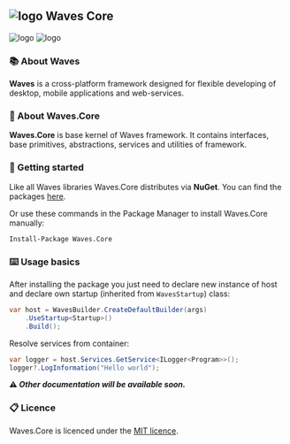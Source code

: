 ## ![logo](files/images/logo_c_64.png)  Waves Core

![logo](https://img.shields.io/github/license/waves-framework/waves.core) ![logo](https://img.shields.io/nuget/v/Waves.Core)

### 📚 About Waves

**Waves** is a cross-platform framework designed for flexible developing of desktop, mobile applications and web-services.

### 📒 About Waves.Core

**Waves.Core** is base kernel of Waves framework. It contains interfaces, base primitives, abstractions, services and utilities of framework. 

### 🚀 Getting started

Like all Waves libraries Waves.Core distributes via **NuGet**. You can find the packages [here](https://www.nuget.org/profiles/Waves).

Or use these commands in the Package Manager to install Waves.Core manually:

```
Install-Package Waves.Core
```

### ⌨️ Usage basics

After installing the package you just need to declare new instance of host and declare own startup (inherited from `WavesStartup`) class:

```c#
var host = WavesBuilder.CreateDefaultBuilder(args)
    .UseStartup<Startup>()
    .Build();
```

Resolve services from container:

```c#
var logger = host.Services.GetService<ILogger<Program>>();
logger?.LogInformation("Hello world");
```

**⚠️ _Other documentation will be available soon._**

### 📋 Licence

Waves.Core is licenced under the [MIT licence](https://github.com/ambertape/waves.core/blob/master/license.md).
